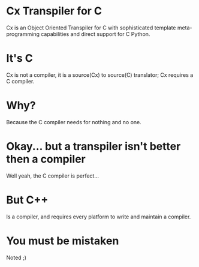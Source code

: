 # Cx Transpiler for C
Cx is an Object Oriented Transpiler for C with sophisticated template meta-programming capabilities and direct support for C Python.

# It's C
Cx is not a compiler, it is a source(Cx) to source(C) translator; Cx requires a C compiler.

# Why?
Because the C compiler needs for nothing and no one.

# Okay... but a transpiler isn't better then a compiler 
Well yeah, the C compiler is perfect...

# But C++
Is a compiler, and requires every platform to write and maintain a compiler.

# You must be mistaken
Noted ;)
